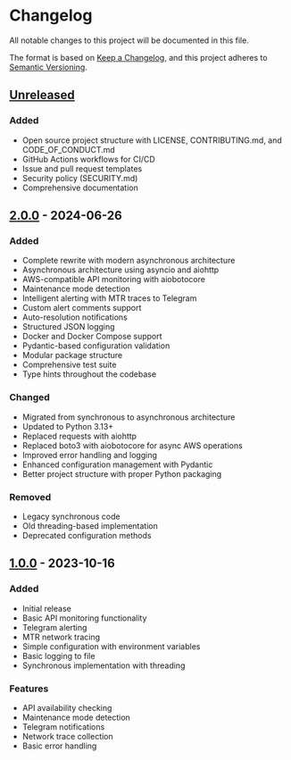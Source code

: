 # Changelog

All notable changes to this project will be documented in this file.

The format is based on [Keep a Changelog](https://keepachangelog.com/en/1.0.0/),
and this project adheres to [Semantic Versioning](https://semver.org/spec/v2.0.0.html).

## [Unreleased]

### Added
- Open source project structure with LICENSE, CONTRIBUTING.md, and CODE_OF_CONDUCT.md
- GitHub Actions workflows for CI/CD
- Issue and pull request templates
- Security policy (SECURITY.md)
- Comprehensive documentation

## [2.0.0] - 2024-06-26

### Added
- Complete rewrite with modern asynchronous architecture
- Asynchronous architecture using asyncio and aiohttp
- AWS-compatible API monitoring with aiobotocore
- Maintenance mode detection
- Intelligent alerting with MTR traces to Telegram
- Custom alert comments support
- Auto-resolution notifications
- Structured JSON logging
- Docker and Docker Compose support
- Pydantic-based configuration validation
- Modular package structure
- Comprehensive test suite
- Type hints throughout the codebase

### Changed
- Migrated from synchronous to asynchronous architecture
- Updated to Python 3.13+
- Replaced requests with aiohttp
- Replaced boto3 with aiobotocore for async AWS operations
- Improved error handling and logging
- Enhanced configuration management with Pydantic
- Better project structure with proper Python packaging

### Removed
- Legacy synchronous code
- Old threading-based implementation
- Deprecated configuration methods

## [1.0.0] - 2023-10-16

### Added
- Initial release
- Basic API monitoring functionality
- Telegram alerting
- MTR network tracing
- Simple configuration with environment variables
- Basic logging to file
- Synchronous implementation with threading

### Features
- API availability checking
- Maintenance mode detection
- Telegram notifications
- Network trace collection
- Basic error handling

[Unreleased]: https://github.com/dkamenkov/api-monitoring/compare/v2.0.0...HEAD
[2.0.0]: https://github.com/dkamenkov/api-monitoring/compare/v1.0.0...v2.0.0
[1.0.0]: https://github.com/dkamenkov/api-monitoring/releases/tag/v1.0.0